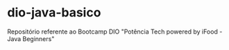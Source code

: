 # dio-java-basico
Repositório referente ao Bootcamp DIO "Potência Tech powered by iFood - Java Beginners"
